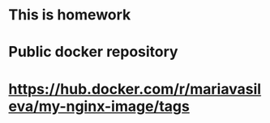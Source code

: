 # This is homework 

# Public docker repository
# https://hub.docker.com/r/mariavasileva/my-nginx-image/tags